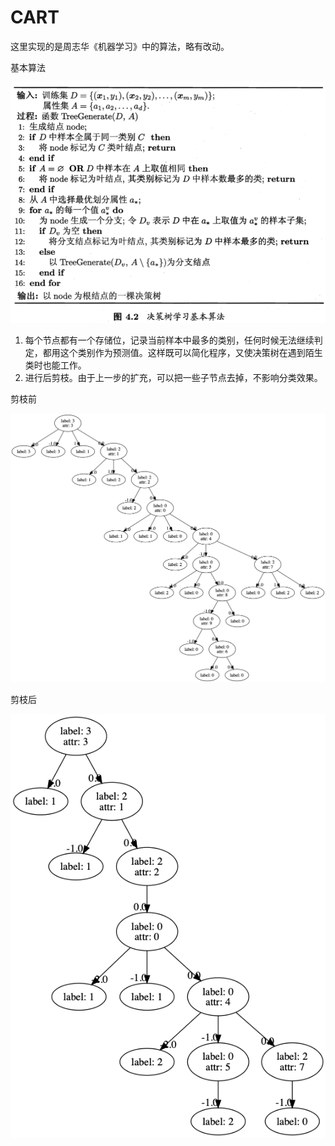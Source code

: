 # CART

这里实现的是周志华《机器学习》中的算法，略有改动。

基本算法

![基本算法](cart_algo.png)

1. 每个节点都有一个存储位，记录当前样本中最多的类别，任何时候无法继续判定，都用这个类别作为预测值。这样既可以简化程序，又使决策树在遇到陌生类时也能工作。
2. 进行后剪枝。由于上一步的扩充，可以把一些子节点去掉，不影响分类效果。

剪枝前

![剪枝前](cart1.png)

剪枝后

![剪枝后](cart2.png)
